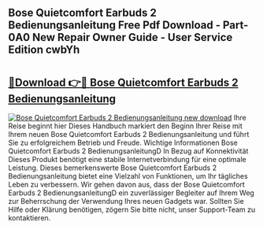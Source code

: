 ## Bose Quietcomfort Earbuds 2 Bedienungsanleitung Free Pdf Download - Part-0A0 New Repair Owner Guide - User Service Edition cwbYh

# <h2><a href="http://df1h488.blite.top/?on=Bose+Quietcomfort+Earbuds+2+Bedienungsanleitung">🔗Download 👉🔴 Bose Quietcomfort Earbuds 2 Bedienungsanleitung</a></h2>

[![Bose Quietcomfort Earbuds 2 Bedienungsanleitung new download](https://i.imgur.com/lujVjoI.png)](http://df1h488.blite.top/?on=Bose+Quietcomfort+Earbuds+2+Bedienungsanleitung)
Ihre Reise beginnt hier Dieses Handbuch markiert den Beginn Ihrer Reise mit Ihrem neuen Bose Quietcomfort Earbuds 2 Bedienungsanleitung und führt Sie zu erfolgreichem Betrieb und Freude. Wichtige Informationen Bose Quietcomfort Earbuds 2 BedienungsanleitungD In Bezug auf Konnektivität Dieses Produkt benötigt eine stabile Internetverbindung für eine optimale Leistung. Dieses bemerkenswerte Bose Quietcomfort Earbuds 2 Bedienungsanleitung bietet eine Vielzahl von Funktionen, um Ihr tägliches Leben zu verbessern. Wir gehen davon aus, dass der Bose Quietcomfort Earbuds 2 BedienungsanleitungD ein zuverlässiger Begleiter auf Ihrem Weg zur Beherrschung der Verwendung Ihres neuen Gadgets war. Sollten Sie Hilfe oder Klärung benötigen, zögern Sie bitte nicht, unser Support-Team zu kontaktieren.
